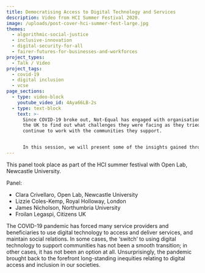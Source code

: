 ```yaml
---
title: Democratising Access to Digital Technology and Services
description: Video from HCI Summer Festival 2020.
image: /uploads/post-cover-hci-summer-fest-large.jpg
themes:
  - algorithmic-social-justice
  - inclusive-innovation
  - digital-security-for-all
  - fairer-futures-for-businesses-and-workforces
project_types:
  - Talk / Video
project_tags:
  - covid-19
  - digital inclusion
  - vcse
page_sections:
  - type: video-block
    youtube_video_id: 4Aya66LB-2s
  - type: text-block
    text: >-
      Since COVID-19 broke out, Not-Equal has engaged with organisations across
      the UK to find out what challenges they were facing as they tried to
      continue to work with the communities they support. 


      In this session, we will present some of the insights gained through these conversations and our panelist will offer some ideas for ways we can work towards a democratisation of access to digital technologies and services that safeguards people and their needs. We will then open the floor for discussion.
---
```

This panel took place as part of the HCI summer festival with Open Lab, Newcastle University.

P﻿anel:

* Clara Crivellaro, Open Lab, Newcastle University
* Lizzie Coles-Kemp, Royal Holloway, London
* James Nicholson, Northumbria University
* Froilan Legaspi, Citizens UK

The COVID-19 pandemic has forced many service providers and beneficiaries to use digital technology to access and deliver services, and maintain social relations. In some cases, the ‘switch’ to using digital technology to support communities has not been a smooth transition; in other cases, it has not been an option at all. Unsurprisingly, the pandemic brought back to the forefront long-standing inequities relating to digital access and inclusion in our societies.